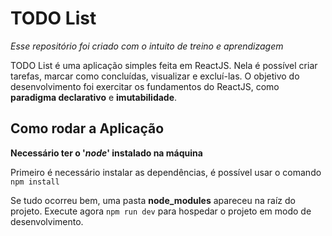 # TODO List

*Esse repositório foi criado com o intuito de treino e aprendizagem*

TODO List é uma aplicação simples feita em ReactJS. Nela é possível criar tarefas, marcar como concluídas, visualizar e excluí-las. O objetivo do desenvolvimento foi exercitar os fundamentos do ReactJS, como **paradigma declarativo** e **imutabilidade**.

## Como rodar a Aplicação

**Necessário ter o '*node*' instalado na máquina**

Primeiro é necessário instalar as dependências, é possível usar o comando `npm install`

Se tudo ocorreu bem, uma pasta **node_modules** apareceu na raíz do projeto. Execute agora `npm run dev` para hospedar o projeto em modo de desenvolvimento.
